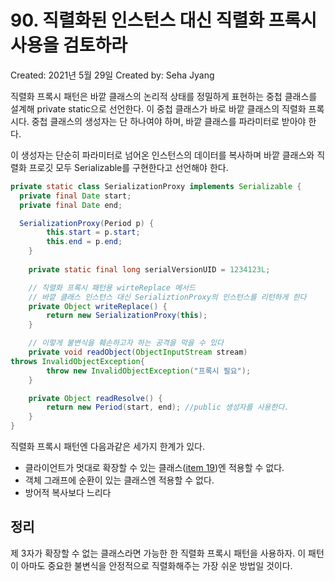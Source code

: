 # 90. 직렬화된 인스턴스 대신 직렬화 프록시 사용을 검토하라

Created: 2021년 5월 29일
Created by: Seha Jyang

직렬화 프록시 패턴은 바깥 클래스의 논리적 상태를 정밀하게 표현하는 중첩 클래스를 설계해 private static으로 선언한다. 이 중첩 클래스가 바로 바깥 클래스의 직렬화 프록시다. 중첩 클래스의 생성자는 단 하나여야 하며, 바깥 클래스를  파라미터로 받아야 한다.

이 생성자는 단순히 파라미터로 넘어온 인스턴스의 데이터를 복사하며 바깥 클래스와 직렬화 프로깃 모두 Serializable를 구현한다고 선언해야 한다.

```java
private static class SerializationProxy implements Serializable {
  private final Date start;
  private final Date end;

  SerializationProxy(Period p) {
		this.start = p.start;
		this.end = p.end;
	}
	
	private static final long serialVersionUID = 1234123L;

	// 직렬화 프록시 패턴용 wirteReplace 메서드
	// 바깥 클래스 인스턴스 대신 SerializtionProxy의 인스턴스를 리턴하게 한다
	private Object writeReplace() {
		return new SerializationProxy(this);
	}

	// 이렇게 불변식을 훼손하고자 하는 공격을 막을 수 있다
	private void readObject(ObjectInputStream stream) 
throws InvalidObjectException{
		throw new InvalidObjectException("프록시 필요");
	}

	private Object readResolve() {
		return new Period(start, end); //public 생성자를 사용한다.
	}
}
```

직렬화 프록시 패턴엔 다음과같은 세가지 한계가 있다.

- 클라이언트가 멋대로 확장할 수 있는 클래스([item 19](19%20%E1%84%89%E1%85%A1%E1%86%BC%E1%84%89%E1%85%A9%E1%86%A8%E1%84%8B%E1%85%B3%E1%86%AF%20%E1%84%80%E1%85%A9%E1%84%85%E1%85%A7%E1%84%92%E1%85%A2%20%E1%84%89%E1%85%A5%E1%86%AF%E1%84%80%E1%85%A8%E1%84%92%E1%85%A1%E1%84%80%E1%85%A9%20%E1%84%86%E1%85%AE%E1%86%AB%E1%84%89%E1%85%A5%E1%84%92%E1%85%AA%E1%84%92%E1%85%A1%E1%84%85%E1%85%A1,%20%E1%84%80%E1%85%B3%E1%84%85%E1%85%A5%E1%84%8C%E1%85%B5%20%20f4ead0786f1f412c8015cef51ffe3855.md))엔 적용할 수 없다.
- 객체 그래프에 순환이 있는 클래스엔 적용할 수 없다.
- 방어적 복사보다 느리다

## 정리

제 3자가 확장할 수 없는 클래스라면 가능한 한 직렬화 프록시 패턴을 사용하자. 이 패턴이 아마도 중요한 불변식을 안정적으로 직렬화해주는 가장 쉬운 방법일 것이다.